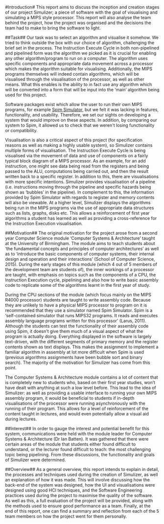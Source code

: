 #Introduction#
This report aims to discuss the inception and creation stages of our project Simulizer; a piece of software with the goal of visualising and simulating a MIPS style processor. This report will also analyse the team behind the project, how the project was organised and the decisions the team had to make to bring the software to light.

##Task##
Our task was to select an algorithm and visualise it somehow. We tried to think outside the box with our choice of algorithm, challenging the brief set in the process. The Instruction Execute Cycle in both non-pipelined and pipelined form was the algorithm we picked as it is crucial for enabling any other algorithm/program to run on a computer. The algorithm uses specific components and appropriate data movement across a processor which makes the algorithm suitable for visualising. Additionally, the MIPS programs themselves will indeed contain algorithms, which will be visualised through the visualisation of the processor, as well as other means. What this enables is the ability to in fact use any algorithm which will be converted into a form that will be input into the ‘main’ algorithm being used for this project.

Software packages exist which allow the user to run their own MIPS programs, for example [Spim Simulator](http://spimsimulator.sourceforge.net), but we felt it was lacking in features, functionality, and usability. Therefore, we set our sights on developing a system that would improve on these aspects. In addition, by comparing our system to Spim, it allowed us to check that we weren't losing functionality or compatibility.

Visualisation is also a critical aspect of this project (for specification reasons as well as making a highly usable system), so Simulizer contains multiple forms of visualisation. The Instruction Execute Cycle is being visualised via the movement of data and use of components on a fairly typical block diagram of a MIPS processor. As an example, for an add instruction, one might see data being read from the registers and being passed to the ALU, computations being carried out, and then the result written back to a specific register. In addition to this, there are visualisations with more specific intentions. Simulizer provides visualisation of a pipeline (i.e. instructions moving through the pipeline and specific hazards being shown as ‘bubbles’ in the pipeline). In complement to this, the information provided by Spim Simulator with regards to register and memory contents will also be viewable. At a higher level, Simulizer displays the algorithms being run in the MIPS programs via the use of appropriate data structures such as lists, graphs, disks etc. This allows a reinforcement of first year algorithms a student has learned as well as providing a cross-reference for the Instruction Execution visualisation.

##Motivation##
The original motivation for the project arose from a second year Computer Science module ‘Computer Systems & Architecture’ taught at the University of Birmingham. The module aims to teach students about ‘the fundamental concepts and principles of computer architectures’ as well as to ‘introduce the basic components of computer systems, their internal design and operation and their interactions’ (School of Computer Science, 2015). During the early stages of this module (which 4 out of 5 members of the development team are students of), the inner workings of a processor are taught, with emphasis on topics such as the components of a CPU, the Instruction Execution cycle, pipelining and also how to write basic assembly code to replicate some of the algorithms learnt in the first year of study.

During the CPU sections of the module (which focus mainly on the MIPS R4000 processor) students are taught to write assembly code. Because they are unlikely to have a physical MIPS processor to program on it is recommended that they use a simulator named Spim Simulator. Spim is a ‘self-contained simulator that runs MIPS32 programs. It reads and executes assembly language programs written for this processor’ (Larus, 2011). Although the students can test the functionality of their assembly code using Spim, it doesn't give them much of a visual aspect of what the program is actually doing. Everything displayed in the software is largely text-driven, with the different segments of primary memory and the register contents shown as text displays. This makes the assignment to implement a familiar algorithm in assembly at lot more difficult when Spim is used (previous algorithms assignments have been bubble sort and binary search). The majority of the motivation for Simulizer has come from this point.

The Computer Systems & Architecture module contains a lot of content that is completely new to students who, based on their first year studies, won’t have dealt with anything at such a low level before. This lead to the idea of Simulizer: as well as providing a usable interface to running your own MIPS assembly program, it would be beneficial to students if in-depth visualisations of the processor were running asynchronously with the running of their program. This allows for a level of reinforcement of the content taught in lectures, and would even potentially allow a visual aid during lectures.

##Interest##
In order to gauge the interest and potential benefit for this system, communications were held with the module leader for Computer Systems & Architecture (Dr Ian Batten). It was gathered that there were certain areas of the module that students either found difficult to understand, or the lecturer found difficult to teach: the most challenging topic being pipelining. From these discussions, the functionality and goals of Simulizer were determined.

##Overview##
As a general overview, this report intends to explain in detail, the processes and techniques used during the creation of Simulizer, as well an explanation of how it was made. This will involve discussing how the back-end of the system was designed, how the UI and visualisations were designed using good HCI techniques, and the Software Engineering practices used during the project to maximise the quality of the software. As well as this, a full evaluation of the project will be provided, along with the methods used to ensure good performance as a team. Finally, at the end of this report, one can find a summary and reflection from each of the 5 team members on how the project went for them personally.
